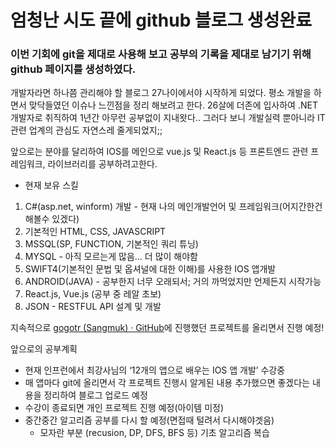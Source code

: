 # 엄청난 시도 끝에 github 블로그 생성완료
### 이번 기회에 git을 제대로 사용해 보고 공부의 기록을 제대로 남기기 위해 github 페이지를 생성하였다.

개발자라면 하나쯤 관리해야 할 블로그 27나이에서야 시작하게 되었다.
평소 개발을 하면서 맞닥들였던 이슈나 느낀점을 정리 해보려고 한다.
26살에 더존에 입사하여 .NET 개발자로 취직하여 1년간 아무런 공부없이 지내왓다..
그러다 보니 개발실력 뿐아니라 IT관련 업계의 관심도 자연스레 줄게되었지;;

앞으로는 분야를 달리하여 IOS를 메인으로 vue.js 및 React.js 등 프론트엔드 관련 프레임워크, 라이브러리를 공부하려고한다.

* 현재 보유 스킬
1. C#(asp.net, winform) 개발 - 현재 나의 메인개발언어 및 프레임워크(어지간한건 해볼수 있겠다)
2. 기본적인 HTML, CSS, JAVASCRIPT
3. MSSQL(SP, FUNCTION, 기본적인 쿼리 튜닝)
4. MYSQL - 아직 모르는게 많음... 더 많이 해야함
5. SWIFT4(기본적인 문법 및 옵셔널에 대한 이해)를 사용한 IOS 앱개발
6. ANDROID(JAVA)  - 공부한지 너무 오래되서; 거의 까먹었지만 언제든지 시작가능
7. React.js, Vue.js (공부 중 레알 초보)
8. JSON - RESTFUL API 설계 및 개발

지속적으로 [gogotr (Sangmuk) · GitHub](https://github.com/gogotr)에 진행했던 프로젝트를 올리면서 진행 예정!

앞으로의 공부계획
 * 현재 인프런에서 최강사님의 ‘12개의 앱으로 배우는 IOS 앱 개발’ 수강중
 * 매 앱마다 git에 올리면서 각 프로젝트 진행시 알게된 내용 추가했으면 좋겠다는 내용을 정리하여 블로그 업로드 예정
 * 수강이 종료되면 개인 프로젝트 진행 예정(아이템 미정)
 * 중간중간 알고리즘 공부를 다시 할 예정(면접때 털려서 다시해야겟음)
	 * 모자란 부분 (recusion, DP, DFS, BFS 등) 기초 알고리즘 복습
